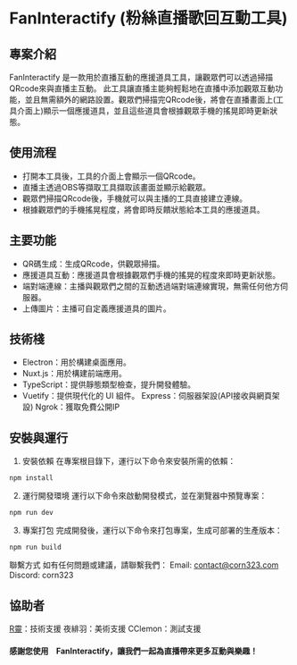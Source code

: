 # FanInteractify (粉絲直播歌回互動工具)
## 專案介紹
FanInteractify 是一款用於直播互動的應援道具工具，讓觀眾們可以透過掃描QRcode來與直播主互動。
此工具讓直播主能夠輕鬆地在直播中添加觀眾互動功能，並且無需額外的網路設置。觀眾們掃描完QRcode後，將會在直播畫面上(工具介面上)顯示一個應援道具，並且這些道具會根據觀眾手機的搖晃即時更新狀態。

## 使用流程
- 打開本工具後，工具的介面上會顯示一個QRcode。
- 直播主透過OBS等擷取工具擷取該畫面並顯示給觀眾。
- 觀眾們掃描QRcode後，手機就可以與主播的工具直接建立連線。
- 根據觀眾們的手機搖晃程度，將會即時反饋狀態給本工具的應援道具。
## 主要功能
- QR碼生成：生成QRcode，供觀眾掃描。
- 應援道具互動：應援道具會根據觀眾們手機的搖晃的程度來即時更新狀態。
- 端對端連線：主播與觀眾們之間的互動透過端對端連線實現，無需任何他方伺服器。
- 上傳圖片：主播可自定義應援道具的圖片。

## 技術棧
- Electron：用於構建桌面應用。
- Nuxt.js：用於構建前端應用。
- TypeScript：提供靜態類型檢查，提升開發體驗。
- Vuetify：提供現代化的 UI 組件。
Express：伺服器架設(API接收與網頁架設)
Ngrok：獲取免費公開IP

## 安裝與運行
1. 安裝依賴
在專案根目錄下，運行以下命令來安裝所需的依賴：
```
npm install
```
2. 運行開發環境
運行以下命令來啟動開發模式，並在瀏覽器中預覽專案：
```
npm run dev
```
3. 專案打包
完成開發後，運行以下命令來打包專案，生成可部署的生產版本：
```
npm run build
```
聯繫方式
如有任何問題或建議，請聯繫我們：
Email: contact@corn323.com
Discord: corn323
## 協助者
[R靈](https://github.com/necro-wbj)：技術支援
夜緋羽：美術支援
CClemon：測試支援
#### 感謝您使用　FanInteractify，讓我們一起為直播帶來更多互動與樂趣！
